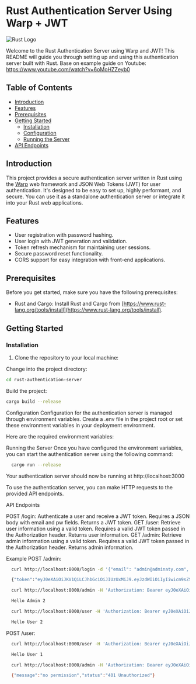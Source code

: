 # Rust Authentication Server Using Warp + JWT

![Rust Logo](https://www.rust-lang.org/static/images/rust-logo-blk.svg)

Welcome to the Rust Authentication Server using Warp and JWT! This README will guide you through setting up and using this authentication server built with Rust.
Base on example guide on Youtube: https://www.youtube.com/watch?v=6oMoHZZeyb0

## Table of Contents

- [Introduction](#introduction)
- [Features](#features)
- [Prerequisites](#prerequisites)
- [Getting Started](#getting-started)
  - [Installation](#installation)
  - [Configuration](#configuration)
  - [Running the Server](#running-the-server)
- [API Endpoints](#api-endpoints)


## Introduction

This project provides a secure authentication server written in Rust using the [Warp](https://github.com/seanmonstar/warp) web framework and JSON Web Tokens (JWT) for user authentication. It's designed to be easy to set up, highly performant, and secure. You can use it as a standalone authentication server or integrate it into your Rust web applications.

## Features

- User registration with password hashing.
- User login with JWT generation and validation.
- Token refresh mechanism for maintaining user sessions.
- Secure password reset functionality.
- CORS support for easy integration with front-end applications.

## Prerequisites

Before you get started, make sure you have the following prerequisites:

- Rust and Cargo: Install Rust and Cargo from [https://www.rust-lang.org/tools/install](https://www.rust-lang.org/tools/install).

## Getting Started

### Installation

1. Clone the repository to your local machine:


Change into the project directory:
```bash
cd rust-authentication-server
```
Build the project:
```bash
cargo build --release
```
Configuration
Configuration for the authentication server is managed through environment variables. Create a .env file in the project root or set these environment variables in your deployment environment.

Here are the required environment variables:

Running the Server
Once you have configured the environment variables, you can start the authentication server using the following command:

```bash
  cargo run --release
```
Your authentication server should now be running at http://localhost:3000

To use the authentication server, you can make HTTP requests to the provided API endpoints.

API Endpoints

POST /login: Authenticate a user and receive a JWT token. Requires a JSON body with email and pw fields. Returns a JWT token.
GET /user: Retrieve user information using a valid token. Requires a valid JWT token passed in the Authorization header. Returns user information.
GET /admin: Retrieve admin information using a valid token. Requires a valid JWT token passed in the Authorization header. Returns admin information.

Example
POST /admin:
```bash
  curl http://localhost:8000/login -d '{"email": "admin@adminaty.com", "pw": "4321"}' -H 'Content-Type: application/json'

  {"token":"eyJ0eXAiOiJKV1QiLCJhbGciOiJIUzUxMiJ9.eyJzdWIiOiIyIiwicm9sZSI6IkFkbWluIiwiZXhwIjoxNjAzMTM0MjA1fQ.uYglVKRvb3h0bDC0Uz8FwGTu4v__Rl3toVI9fMI4_IT8keKde_SZRFQ4ii_PKzI4wjmDsZlnpULe6Tg0vWfEnw"}

  curl http://localhost:8000/admin -H 'Authorization: Bearer eyJ0eXAiOiJKV1QiLCJhbGciOiJIUzUxMiJ9.eyJzdWIiOiIyIiwicm9sZSI6IkFkbWluIiwiZXhwIjoxNjAzMTM0MjA1fQ.uYglVKRvb3h0bDC0Uz8FwGTu4v__Rl3toVI9fMI4_IT8keKde_SZRFQ4ii_PKzI4wjmDsZlnpULe6Tg0vWfEnw' -H 'Content-Type: application/json'

  Hello Admin 2

  curl http://localhost:8000/user -H 'Authorization: Bearer eyJ0eXAiOiJKV1QiLCJhbGciOiJIUzUxMiJ9.eyJzdWIiOiIyIiwicm9sZSI6IkFkbWluIiwiZXhwIjoxNjAzMTM0MjA1fQ.uYglVKRvb3h0bDC0Uz8FwGTu4v__Rl3toVI9fMI4_IT8keKde_SZRFQ4ii_PKzI4wjmDsZlnpULe6Tg0vWfEnw' -H 'Content-Type: application/json'

  Hello User 2
```
POST /user:
```bash
  curl http://localhost:8000/user -H 'Authorization: Bearer eyJ0eXAiOiJKV1QiLCJhbGciOiJIUzUxMiJ9.eyJzdWIiOiIxIiwicm9sZSI6IlVzZXIiLCJleHAiOjE2MDMxMzQwODl9.dWnt5vfcGdwypEQUr3bLMrZYfdyxj3v6-io6VREWHXebMUCKBddf9xGcz4vHrCXruzx42zrS3Kygiqw3xV8W-A' -H 'Content-Type: application/json'

  Hello User 1

  curl http://localhost:8000/admin -H 'Authorization: Bearer eyJ0eXAiOiJKV1QiLCJhbGciOiJIUzUxMiJ9.eyJzdWIiOiIxIiwicm9sZSI6IlVzZXIiLCJleHAiOjE2MDMxMzQwODl9.dWnt5vfcGdwypEQUr3bLMrZYfdyxj3v6-io6VREWHXebMUCKBddf9xGcz4vHrCXruzx42zrS3Kygiqw3xV8W-A' -H 'Content-Type: application/json'

  {"message":"no permission","status":"401 Unauthorized"}
```
